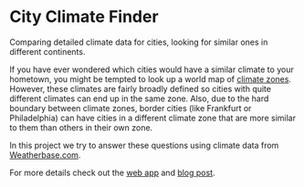 # City Climate Finder
Comparing detailed climate data for cities, looking for similar ones in different continents.

If you have ever wondered which cities would have a similar climate to your hometown, you might be tempted to look up a world map of [climate zones](https://en.wikipedia.org/wiki/K%C3%B6ppen_climate_classification). However, these climates are fairly broadly defined so cities with quite different climates can end up in the same zone. Also, due to the hard boundary between climate zones, border cities (like Frankfurt or Philadelphia) can have cities in a different climate zone that are more similar to them than others in their own zone. 

In this project we try to answer these questions using climate data from [Weatherbase.com](https://www.weatherbase.com/).

For more details check out the [web app](http://www.david-guszejnov.com/climate_app) and [blog post](https://medium.com/@guszejnov.david/data-science-based-climate-zones-24fd5085d24).
